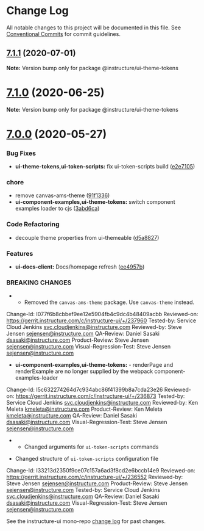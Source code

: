 # Change Log

All notable changes to this project will be documented in this file.
See [Conventional Commits](https://conventionalcommits.org) for commit guidelines.

## [7.1.1](https://github.com/instructure/instructure-ui/compare/v7.1.0...v7.1.1) (2020-07-01)

**Note:** Version bump only for package @instructure/ui-theme-tokens





# [7.1.0](https://github.com/instructure/instructure-ui/compare/v7.0.0...v7.1.0) (2020-06-25)

**Note:** Version bump only for package @instructure/ui-theme-tokens





# [7.0.0](https://github.com/instructure/instructure-ui/compare/v6.26.0...v7.0.0) (2020-05-27)


### Bug Fixes

* **ui-theme-tokens,ui-token-scripts:** fix ui-token-scripts build ([e2e7105](https://github.com/instructure/instructure-ui/commit/e2e7105))


### chore

* remove canvas-ams-theme ([91f1336](https://github.com/instructure/instructure-ui/commit/91f1336))
* **ui-component-examples,ui-theme-tokens:** switch component examples loader to cjs ([3abd6ca](https://github.com/instructure/instructure-ui/commit/3abd6ca))


### Code Refactoring

* decouple theme properties from ui-themeable ([d5a8827](https://github.com/instructure/instructure-ui/commit/d5a8827))


### Features

* **ui-docs-client:** Docs/homepage refresh ([ee4957b](https://github.com/instructure/instructure-ui/commit/ee4957b))


### BREAKING CHANGES

* - Removed the `canvas-ams-theme` package. Use `canvas-theme` instead.

Change-Id: I077f6b8cbbef9ee12e5904fb4c9dc4b48409acbb
Reviewed-on: https://gerrit.instructure.com/c/instructure-ui/+/237960
Tested-by: Service Cloud Jenkins <svc.cloudjenkins@instructure.com>
Reviewed-by: Steve Jensen <sejensen@instructure.com>
QA-Review: Daniel Sasaki <dsasaki@instructure.com>
Product-Review: Steve Jensen <sejensen@instructure.com>
Visual-Regression-Test: Steve Jensen <sejensen@instructure.com>
* **ui-component-examples,ui-theme-tokens:** - renderPage and renderExample are no longer supplied by the webpack
  component-examples-loader

Change-Id: I5c632274264d7c934abc86f41399b8a7cda23e26
Reviewed-on: https://gerrit.instructure.com/c/instructure-ui/+/236873
Tested-by: Service Cloud Jenkins <svc.cloudjenkins@instructure.com>
Reviewed-by: Ken Meleta <kmeleta@instructure.com>
Product-Review: Ken Meleta <kmeleta@instructure.com>
QA-Review: Daniel Sasaki <dsasaki@instructure.com>
Visual-Regression-Test: Steve Jensen <sejensen@instructure.com>
* - Changed arguments for `ui-token-scripts` commands
- Changed structure of `ui-token-scripts` configuration file

Change-Id: I33213d2350f9ce07c157a6ad3f8cd2e6bccb14e9
Reviewed-on: https://gerrit.instructure.com/c/instructure-ui/+/236552
Reviewed-by: Steve Jensen <sejensen@instructure.com>
Product-Review: Steve Jensen <sejensen@instructure.com>
Tested-by: Service Cloud Jenkins <svc.cloudjenkins@instructure.com>
QA-Review: Daniel Sasaki <dsasaki@instructure.com>
Visual-Regression-Test: Steve Jensen <sejensen@instructure.com>





See the instructure-ui mono-repo [change log](#CHANGELOG) for past changes.
